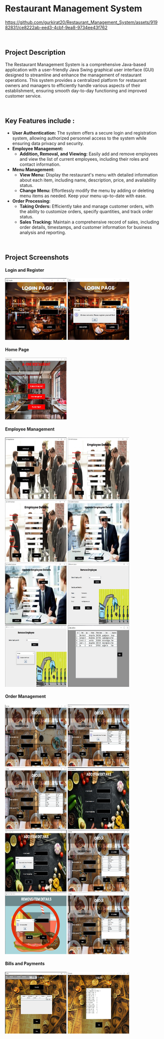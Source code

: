 # Restaurant Management System

https://github.com/gurkirat20/Restaurant_Management_System/assets/91982831/ce8222ab-eed3-4cbf-9ea8-9734ee43f762

<br>


## Project Description

The Restaurant Management System is a comprehensive Java-based application with a user-friendly Java Swing graphical user interface (GUI) designed to streamline and enhance the management of restaurant operations. This system provides a centralized platform for restaurant owners and managers to efficiently handle various aspects of their establishment, ensuring smooth day-to-day functioning and improved customer service.

<br>

## Key Features include : 

- **User Authentication:** The system offers a secure login and registration system, allowing authorized personnel access to the system while ensuring data privacy and security.
- **Employee Management:**
  - **Addition, Removal, and Viewing:** Easily add and remove employees and view the list of current employees, including their roles and contact information.
- **Menu Management:**
  - **View Menu:** Display the restaurant's menu with detailed information about each item, including name, description, price, and availability status.
  - **Change Menu:** Effortlessly modify the menu by adding or deleting menu items as needed. Keep your menu up-to-date with ease.
- **Order Processing:**
  - **Taking Orders:** Efficiently take and manage customer orders, with the ability to customize orders, specify quantities, and track order status.
  - **Sales Tracking:** Maintain a comprehensive record of sales, including order details, timestamps, and customer information for business analysis and reporting.

<br>

## Project Screenshots

#### Login and Register
<img src="project ss/Login_Page.jpg" alt="Login Page" width="200" height="200"></img> 
<img src="project ss/Register.jpg" alt="Register Page" width="200" height="200"></img> 

#### Home Page
<img src="project ss/Home_Page.jpg" alt="Home Page" width="200" height="200"></img> 

#### Employee Management
<img src="project ss/Manage_Employee.jpg" alt="Manage Employee" width="200" height="200"></img> 
<img src="project ss/Add_Employee1.jpg" alt="Add Employee" width="200" height="200"></img>
<img src="project ss/Add_Employee1.jpg" alt="Add Employee" width="200" height="200"></img>
<img src="project ss/Update_Employee.jpg" alt="Update Employee" width="200" height="200"></img> 
<img src="project ss/Update_Emplyee2.jpg" alt="Update Employee" width="200" height="200"></img> 
<img src="project ss/Remove_Employee1.jpg" alt="Remove Employee" width="200" height="200"></img> 
<img src="project ss/Remove_Employee2.jpg" alt="Remove Employee" width="200" height="200"></img> 
<img src="project ss/View_Employee.jpg" alt="View Employee" width="200" height="200"></img> 

#### Order Management
<img src="project ss/Manage_Order.jpg" alt="Manage Orders" width="200" height="200"></img> 
<img src="project ss/Manage_Order2.jpg" alt="Manage Orders" width="200" height="200"></img> 
<img src="project ss/Show_Menu.jpg" alt="Show Menu" width="200" height="200"></img> 
<img src="project ss/Add_Item1.jpg" alt="Add Item" width="200" height="200"></img>
<img src="project ss/Add_Item4.jpg" alt="Add Item" width="200" height="200"></img>
<img src="project ss/Add_Item5.jpg" alt="Add Item" width="200" height="200"></img>
<img src="project ss/Remove_Item1.jpg" alt="Remove Item" width="200" height="200"></img> 
<img src="project ss/Remove_Item2.jpg" alt="Remove Item" width="200" height="200"></img> 

#### Bills and Payments
<img src="project ss/Show_Bill.jpg" alt="Show Bill" width="200" height="200"></img> 
<img src="project ss/Sales.jpg" alt="Sales" width="200" height="200"></img> 

